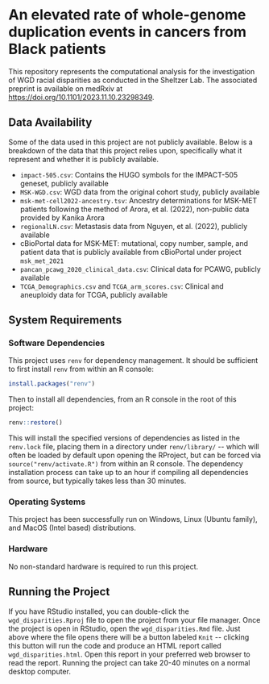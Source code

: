 # An elevated rate of whole-genome duplication events in cancers from Black patients

This repository represents the computational analysis for the investigation of WGD racial disparities as conducted in the Sheltzer Lab. The associated preprint is available on medRxiv at <https://doi.org/10.1101/2023.11.10.23298349>.

## Data Availability

Some of the data used in this project are not publicly available. Below is a breakdown of the data that this project relies upon, specifically what it represent and whether it is publicly available.

+ `impact-505.csv`: Contains the HUGO symbols for the IMPACT-505 geneset, publicly available
+ `MSK-WGD.csv`: WGD data from the original cohort study, publicly available
+ `msk-met-cell2022-ancestry.tsv`: Ancestry determinations for MSK-MET patients following the method of Arora, et al. (2022), non-public data provided by Kanika Arora
+ `regionalLN.csv`: Metastasis data from Nguyen, et al. (2022), publicly available
+ cBioPortal data for MSK-MET: mutational, copy number, sample, and patient data that is publicly available from cBioPortal under project `msk_met_2021`
+ `pancan_pcawg_2020_clinical_data.csv`: Clinical data for PCAWG, publicly available
+ `TCGA_Demographics.csv` and `TCGA_arm_scores.csv`: Clinical and aneuploidy data for TCGA, publicly available

## System Requirements
### Software Dependencies

This project uses `renv` for dependency management. It should be sufficient to first install `renv` from within an R console:

```r
install.packages("renv")
```

Then to install all dependencies, from an R console in the root of this project:

```r
renv::restore()
```

This will install the specified versions of dependencies as listed in the `renv.lock` file, placing them in a directory under `renv/library/` -- which will often be loaded by default upon opening the RProject, but can be forced via `source("renv/activate.R")` from within an R console. The dependency installation process can take up to an hour if compiling all dependencies from source, but typically takes less than 30 minutes.

### Operating Systems

This project has been successfully run on Windows, Linux (Ubuntu family), and MacOS (Intel based) distributions. 

### Hardware

No non-standard hardware is required to run this project.

## Running the Project

If you have RStudio installed, you can double-click the `wgd_disparities.Rproj` file to open the project from your file manager. Once the project is open in RStudio, open the `wgd_disparities.Rmd` file. Just above where the file opens there will be a button labeled `Knit` -- clicking this button will run the code and produce an HTML report called `wgd_disparities.html`. Open this report in your preferred web browser to read the report. Running the project can take 20-40 minutes on a normal desktop computer.
